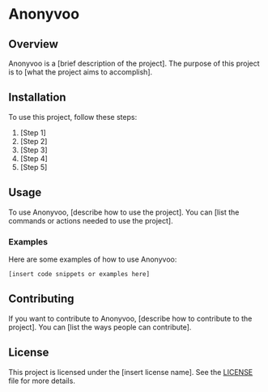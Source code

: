 # Anonyvoo

## Overview

Anonyvoo is a [brief description of the project]. The purpose of this project is to [what the project aims to accomplish].

## Installation

To use this project, follow these steps:

1. [Step 1]
2. [Step 2]
3. [Step 3]
4. [Step 4]
5. [Step 5]

## Usage

To use Anonyvoo, [describe how to use the project]. You can [list the commands or actions needed to use the project].

### Examples

Here are some examples of how to use Anonyvoo:

```[insert code snippets or examples here]```

## Contributing

If you want to contribute to Anonyvoo, [describe how to contribute to the project]. You can [list the ways people can contribute].

## License

This project is licensed under the [insert license name]. See the [LICENSE](LICENSE) file for more details.
